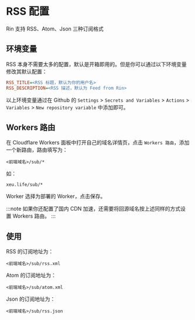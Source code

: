 # RSS 配置

Rin 支持 RSS、Atom、Json 三种订阅格式

## 环境变量

RSS 本身不需要太多的配置，默认是开箱即用的。但是你可以通过以下环境变量修改其默认配置：

```ini
RSS_TITLE=<RSS 标题，默认为你的用户名>
RSS_DESCRIPTION=<RSS 描述，默认为 Feed from Rin>
```

以上环境变量通过在 Github 的 `Settings` > `Secrets and Variables` > `Actions` > `Variables` > `New repository variable` 中添加即可。

## Workers 路由

在 Cloudflare Workers 面板中打开自己的域名详情页，点击 `Workers 路由`，添加一个新路由，路由填写为：

```
<前端域名>/sub/*
```

如：

```
xeu.life/sub/*
```

Worker 选择为部署的 Worker，点击保存。

:::note
如果你还配置了国内 CDN 加速，还需要将回源域名按上述同样的方式设置 Workers 路由。
:::


## 使用

RSS 的订阅地址为：

```
<前端域名>/sub/rss.xml
```

Atom 的订阅地址为：

```
<前端域名>/sub/atom.xml
```

Json 的订阅地址为：

```
<前端域名>/sub/rss.json
```
